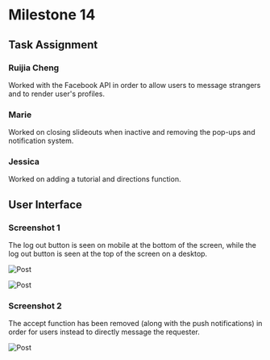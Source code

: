 # Milestone 14
## Task Assignment
### Ruijia Cheng
Worked with the Facebook API in order to allow users to message strangers and to render user's profiles.   
### Marie 
Worked on closing slideouts when inactive and removing the pop-ups and notification system. 
### Jessica
Worked on adding a tutorial and directions function. 

## User Interface
### Screenshot 1
The log out button is seen on mobile at the bottom of the screen, while the log out button is seen at the top of the screen on a desktop. 

![Post](https://github.com/dingqixin/dinewithme/blob/master/img/Screen%20Shot%202017-05-31%20at%2012.31.13%20PM.png)

![Post](https://github.com/dingqixin/dinewithme/blob/master/img/Screen%20Shot%202017-05-31%20at%2012.35.52%20PM.png)

### Screenshot 2
The accept function has been removed (along with the push notifications) in order for users instead to directly message the requester. 

![Post](https://github.com/dingqixin/dinewithme/blob/master/img/Screen%20Shot%202017-05-31%20at%2012.31.39%20PM.png)
